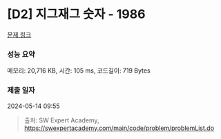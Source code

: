 # [D2] 지그재그 숫자 - 1986 

[문제 링크](https://swexpertacademy.com/main/code/problem/problemDetail.do?contestProbId=AV5PxmBqAe8DFAUq) 

### 성능 요약

메모리: 20,716 KB, 시간: 105 ms, 코드길이: 719 Bytes

### 제출 일자

2024-05-14 09:55



> 출처: SW Expert Academy, https://swexpertacademy.com/main/code/problem/problemList.do